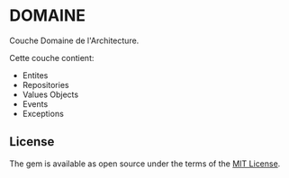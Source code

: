# DOMAINE

Couche Domaine de l'Architecture.

Cette couche contient:

- Entites
- Repositories
- Values Objects
- Events
- Exceptions

## License

The gem is available as open source under the terms of the [MIT License](https://opensource.org/licenses/MIT).
